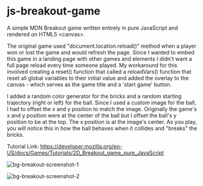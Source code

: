 # js-breakout-game
A simple MDN Breakout game written entirely in pure JavaScript and rendered on HTML5 &lt;canvas>.

The original game used "document.location.reload()" method when a player won or lost the game and would refresh the page. Since I wanted to embed this game in a landing page with other games and elements I didn't want a full page reload every time someone played. My workaround for this involved creating a reset() function that called a reloadVars() function that reset all global variables to their initial value and added the overlay to the canvas - which serves as the game title and a 'start game' button. 

I added a random color generator for the bricks and a random starting trajectory (right or left) for the ball. Since I used a custom image for the ball, I had to offset the x and y position to match the image. Originally the game's x and y position were at the center of the ball but I offset the ball's y position to be at the top. The x position is at the image's center. As you play, you will notice this in how the ball behaves when it collides and "breaks" the bricks. 

Tutorial Link:
https://developer.mozilla.org/en-US/docs/Games/Tutorials/2D_Breakout_game_pure_JavaScript

![bg-breakout-screenshot-1](https://user-images.githubusercontent.com/25624304/48646040-2b4ed200-e9ad-11e8-8eeb-75e015145097.JPG)

![bg-breakout-screenshot-2](https://user-images.githubusercontent.com/25624304/48646045-3144b300-e9ad-11e8-9a0f-1368a44533f2.JPG)

